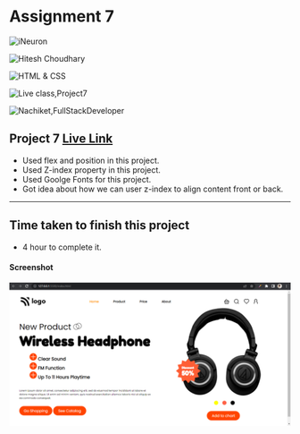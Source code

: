 # Assignment 7

![iNeuron](https://img.shields.io/badge/iNeuron-Full--Stack--Bootcamp-green)

![Hitesh Choudhary](https://img.shields.io/badge/Hitesh--Choudhary-LCO-red)

![HTML & CSS](https://img.shields.io/badge/HTML-CSS-orange)

![Live class,Project7](https://img.shields.io/badge/LIVE--CLASS-PROJECT--7-darkgrey)

![Nachiket,FullStackDeveloper](https://img.shields.io/badge/Nachiket%20Keripale-Full--Stack--Developer-brightgreen)

## Project 7 [Live Link](https://nachiketkeripaleproject7.netlify.app/)

-  Used flex and position in this project.
-  Used Z-index property in this project.
-  Used Goolge Fonts for this project.
-  Got idea about how we can user z-index to align content front or back.

---

## Time taken to finish this project

-   4 hour to complete it.

#### Screenshot

![Project7](./screenshotproject7.png) 

